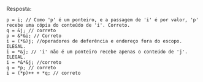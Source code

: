 Resposta:
  
    p = i; // Como 'p' é um ponteiro, e a passagem de 'i' é por valor, 'p' recebe uma cópia do conteúdo de 'i'. Correto.
    q = &j; // correto
    p = &*&i; // Correto
    i = (*&)j; //operadores de deferência e endereço fora do escopo. ILEGAL.
    i = *&j; // 'i' não é um ponteiro recebe apenas o conteúdo de 'j'. ILEGAL.
    i = *&*&j; //correto
    q = *p; // correto
    i = (*p)++ + *q; // correto